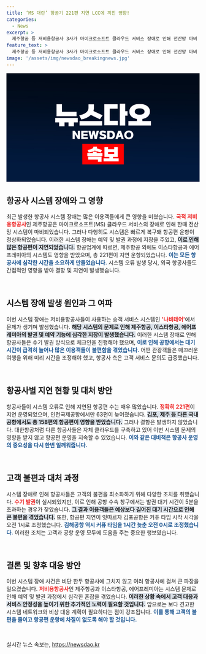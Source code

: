 ```yaml
---
title: ‘MS 대란’ 항공기 221편 지연 LCC에 끼친 영향!
categories:
  - News
excerpt: >
  제주항공 등 저비용항공사 3사가 마이크로소프트 클라우드 서비스 장애로 인해 전산망 마비 사태를 겪었다. 발권과 예약 시스템이 복구되며 항공편이 정상화됐지만, 대기시간 증가로 이용객들이 큰 불편을 겪었다.
feature_text: >
  제주항공 등 저비용항공사 3사가 마이크로소프트 클라우드 서비스 장애로 인해 전산망 마비 사태를 겪었다. 발권과 예약 시스템이 복구되며 항공편이 정상화됐지만, 대기시간 증가로 이용객들이 큰 불편을 겪었다.
image: '/assets/img/newsdao_breakingnews.jpg'
---
```


<p><img src="/assets/img/newsdao_breakingnews.jpg" alt="firstkoreanews 속보" /></p>

<h2 data-ke-size="size26">항공사 시스템 장애와 그 영향</h2>

<p data-ke-size="size16">최근 발생한 항공사 시스템 장애는 많은 이용객들에게 큰 영향을 미쳤습니다. <b><span style="color: #ee2323;">국적 저비용항공사</span></b>인 제주항공은 마이크로소프트(MS) 클라우드 서비스의 장애로 인해 한때 전산망 시스템이 마비되었습니다. 그러나 다행히도 시스템은 빠르게 복구돼 항공편 운항이 정상화되었습니다. 이러한 시스템 장애는 예약 및 발권 과정에 지장을 주었고, <b><span style="background-color: #21538527;">이로 인해 많은 항공편이 지연되었습니다.</span></b> 항공업계에 따르면, 제주항공 외에도 이스타항공과 에어프레미아의 시스템도 영향을 받았으며, 총 221편이 지연 운항되었습니다. <b><span style="color: #1a5490;">이는 모든 항공사에 심각한 시간을 소요하게 만들었습니다.</span></b> 시스템 오류 발생 당시, 외국 항공사들도 간접적인 영향을 받아 결항 및 지연이 발생했습니다. </p>

<p data-ke-size="size16">&nbsp;</p>

<h2 data-ke-size="size26">시스템 장애 발생 원인과 그 여파</h2>

<p data-ke-size="size16">이번 시스템 장애는 저비용항공사들이 사용하는 승객 서비스 시스템인 <b><span style="color: #ee2323;">'나비테어'</span></b>에서 문제가 생기며 발생했습니다. <b><span style="background-color: #21538527;">해당 시스템의 문제로 인해 제주항공, 이스타항공, 에어프레미아의 발권 및 예약 기능에 심각한 지장이 발생했습니다.</span></b> 이러한 시스템 장애로 인해 항공사들은 수기 발권 방식으로 체크인을 진행해야 했으며, <b><span style="color: #1a5490;">이로 인해 공항에서는 대기 시간이 급격히 늘어나 많은 이용객들이 불편함을 겪었습니다.</span></b> 어떤 관광객들은 매끄러운 여행을 위해 미리 시간을 조정해야 했고, 항공사 측은 고객 서비스 문의도 급증했습니다.</p>

<p data-ke-size="size16">&nbsp;</p>

<h2 data-ke-size="size26">항공사별 지연 현황 및 대처 방안</h2>

<p data-ke-size="size16">항공사들이 시스템 오류로 인해 지연된 항공편 수는 매우 많았습니다. <b><span style="color: #ee2323;">정확히 221편</span></b>이 지연 운영되었으며, 인천국제공항에서만 63편이 늦어졌습니다. <b><span style="background-color: #21538527;">김포, 제주 등 다른 국내 공항에서도 총 158편의 항공편이 영향을 받았습니다.</span></b> 그러나 결항은 발생하지 않았습니다. 대한항공처럼 다른 항공사들은 자체 클라우드를 구축하고 있어 이번 시스템 문제의 영향을 받지 않고 항공편 운영을 지속할 수 있었습니다. <b><span style="color: #1a5490;">이와 같은 대비책은 항공사 운영의 중요성을 다시 한번 일깨워줍니다.</span></b></p>

<p data-ke-size="size16">&nbsp;</p>

<h2 data-ke-size="size26">고객 불편과 대처 과정</h2>

<p data-ke-size="size16">시스템 장애로 인해 항공사들은 고객의 불편을 최소화하기 위해 다양한 조치를 취했습니다. <b><span style="color: #ee2323;">수기 발권</span></b>이 실시되었지만, 이로 인해 공항 수속 창구에서는 발권 대기 시간이 5분을 초과하는 경우가 잦았습니다. <b><span style="background-color: #21538527;">그 결과 이용객들은 예상보다 길어진 대기 시간으로 인해 큰 불편을 겪었습니다.</span></b> 또한, 항공편 지연이 잇따르자 김포공항은 커퓨 타임 시작 시각을 오전 1시로 조정했습니다. <b><span style="color: #1a5490;">김해공항 역시 커퓨 타임을 1시간 늦춘 오전 0시로 조정했습니다.</span></b> 이러한 조치는 고객과 공항 운영 모두에 도움을 주는 중요한 행보였습니다.</p>

<p data-ke-size="size16">&nbsp;</p>

<h2 data-ke-size="size26">결론 및 향후 대응 방안</h2>

<p data-ke-size="size16">이번 시스템 장애 사건은 비단 한두 항공사에 그치지 않고 여러 항공사에 걸쳐 큰 파장을 일으켰습니다. <b><span style="color: #ee2323;">저비용항공사</span></b>인 제주항공과 이스타항공, 에어프레미아는 시스템 문제로 인해 예약 및 발권 과정에서 심각한 혼잡을 겪었습니다. <b><span style="background-color: #21538527;">이러한 상황 속에서 고객 대응과 서비스 안정성을 높이기 위한 추가적인 노력이 필요할 것입니다.</span></b> 앞으로는 보다 견고한 시스템 네트워크와 비상 대응 계획이 필요하다는 점이 강조됩니다. <b><span style="color: #1a5490;">이를 통해 고객의 불편을 줄이고 항공편 운항에 차질이 없도록 해야 할 것입니다.</span></b></p>

<p data-ke-size="size16">&nbsp;</p>
실시간 뉴스 속보는, <a href="https://newsdao.kr" rel="dofollow">https://newsdao.kr</a>


